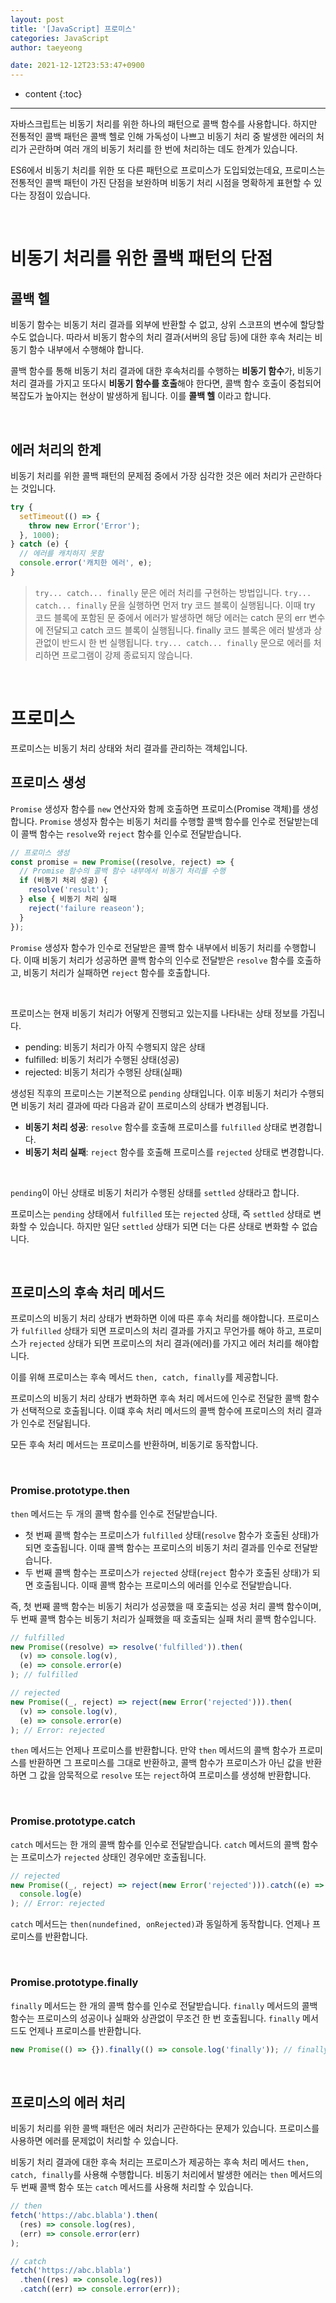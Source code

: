 ```yaml
---
layout: post
title: '[JavaScript] 프로미스'
categories: JavaScript
author: taeyeong

date: 2021-12-12T23:53:47+0900
---
```

* content
{:toc}


---

자바스크립트는 비동기 처리를 위한 하나의 패턴으로 콜백 함수를 사용합니다. 하지만 전통적인 콜백 패턴은 콜백 헬로 인해 가독성이 나쁘고 비동기 처리 중 발생한 에러의 처리가 곤란하며 여러 개의 비동기 처리를 한 번에 처리하는 데도 한계가 있습니다.

ES6에서 비동기 처리를 위한 또 다른 패턴으로 프로미스가 도입되었는데요, 프로미스는 전통적인 콜백 패턴이 가진 단점을 보완하며 비동기 처리 시점을 명확하게 표현할 수 있다는 장점이 있습니다.

<br>

# 비동기 처리를 위한 콜백 패턴의 단점

## 콜백 헬

비동기 함수는 비동기 처리 결과를 외부에 반환할 수 없고, 상위 스코프의 변수에 할당할 수도 없습니다. 따라서 비동기 함수의 처리 결과(서버의 응답 등)에 대한 후속 처리는 비동기 함수 내부에서 수행해야 합니다.

콜백 함수를 통해 비동기 처리 결과에 대한 후속처리를 수행하는 **비동기 함수**가, 비동기 처리 결과를 가지고 또다시 **비동기 함수를 호출**해야 한다면, 콜백 함수 호출이 중첩되어 복잡도가 높아지는 현상이 발생하게 됩니다. 이를 **콜백 헬** 이라고 합니다.

<br>

## 에러 처리의 한계

비동기 처리를 위한 콜백 패턴의 문제점 중에서 가장 심각한 것은 에러 처리가 곤란하다는 것입니다.

```js
try {
  setTimeout(() => {
    throw new Error('Error');
  }, 1000);
} catch (e) {
  // 에러를 캐치하지 못함
  console.error('캐치한 에러', e);
}
```

> `try... catch... finally` 문은 에러 처리를 구현하는 방법입니다. `try... catch... finally` 문을 실행하면 먼저 try 코드 블록이 실행됩니다. 이때 try 코드 블록에 포함된 문 중에서 에러가 발생하면 해당 에러는 catch 문의 err 변수에 전달되고 catch 코드 블록이 실행됩니다. finally 코드 블록은 에러 발생과 상관없이 반드시 한 번 실행됩니다. `try... catch... finally` 문으로 에러를 처리하면 프로그램이 강제 종료되지 않습니다.

<br>

# 프로미스

프로미스는 비동기 처리 상태와 처리 결과를 관리하는 객체입니다.

## 프로미스 생성

`Promise` 생성자 함수를 `new` 연산자와 함께 호출하면 프로미스(Promise 객체)를 생성합니다. `Promise` 생성자 함수는 비동기 처리를 수행할 콜백 함수를 인수로 전달받는데 이 콜백 함수는 `resolve`와 `reject` 함수를 인수로 전달받습니다.

```js
// 프로미스 생성
const promise = new Promise((resolve, reject) => {
  // Promise 함수의 콜백 함수 내부에서 비동기 처리를 수행
  if (비동기 처리 성공) {
    resolve('result');
  } else { 비동기 처리 실패
    reject('failure reaseon');
  }
});
```

`Promise` 생성자 함수가 인수로 전달받은 콜백 함수 내부에서 비동기 처리를 수행합니다. 이때 비동기 처리가 성공하면 콜백 함수의 인수로 전달받은 `resolve` 함수를 호출하고, 비동기 처리가 실패하면 `reject` 함수를 호출합니다.

<br>

프로미스는 현재 비동기 처리가 어떻게 진행되고 있는지를 나타내는 상태 정보를 가집니다.

- pending: 비동기 처리가 아직 수행되지 않은 상태
- fulfilled: 비동기 처리가 수행된 상태(성공)
- rejected: 비동기 처리가 수행된 상태(실패)

생성된 직후의 프로미스는 기본적으로 `pending` 상태입니다. 이후 비동기 처리가 수행되면 비동기 처리 결과에 따라 다음과 같이 프로미스의 상태가 변경됩니다.

- **비동기 처리 성공**: `resolve` 함수를 호출해 프로미스를 `fulfilled` 상태로 변경합니다.
- **비동기 처리 실패**: `reject` 함수를 호출해 프로미스를 `rejected` 상태로 변경합니다.

<br>

`pending`이 아닌 상태로 비동기 처리가 수행된 상태를 `settled` 상태라고 합니다.

프로미스는 `pending` 상태에서 `fulfilled` 또는 `rejected` 상태, 즉 `settled` 상태로 변화할 수 있습니다. 하지만 일단 `settled` 상태가 되면 더는 다른 상태로 변화할 수 없습니다.

<br>

## 프로미스의 후속 처리 메서드

프로미스의 비동기 처리 상태가 변화하면 이에 따른 후속 처리를 해야합니다. 프로미스가 `fulfilled` 상태가 되면 프로미스의 처리 결과를 가지고 무언가를 해야 하고, 프로미스가 `rejected` 상태가 되면 프로미스의 처리 결과(에러)를 가지고 에러 처리를 해야합니다.

이를 위해 프로미스는 후속 메서드 `then, catch, finally`를 제공합니다.

프로미스의 비동기 처리 상태가 변화하면 후속 처리 메서드에 인수로 전달한 콜백 함수가 선택적으로 호출됩니다. 이떄 후속 처리 메서드의 콜백 함수에 프로미스의 처리 결과가 인수로 전달됩니다.

모든 후속 처리 메서드는 프로미스를 반환하며, 비동기로 동작합니다.

<br>

### Promise.prototype.then

`then` 메서드는 두 개의 콜백 함수를 인수로 전달받습니다.

- 첫 번째 콜백 함수는 프로미스가 `fulfilled` 상태(`resolve` 함수가 호출된 상태)가 되면 호출됩니다. 이때 콜백 함수는 프로미스의 비동기 처리 결과를 인수로 전달받습니다.
- 두 번째 콜백 함수는 프로미스가 `rejected` 상태(`reject` 함수가 호출된 상태)가 되면 호출됩니다. 이때 콜백 함수는 프로미스의 에러를 인수로 전달받습니다.

즉, 첫 번째 콜백 함수는 비동기 처리가 성공했을 때 호출되는 성공 처리 콜백 함수이며, 두 번째 콜백 함수는 비동기 처리가 실패했을 때 호출되는 실패 처리 콜백 함수입니다.

```js
// fulfilled
new Promise((resolve) => resolve('fulfilled')).then(
  (v) => console.log(v),
  (e) => console.error(e)
); // fulfilled

// rejected
new Promise((_, reject) => reject(new Error('rejected'))).then(
  (v) => console.log(v),
  (e) => console.error(e)
); // Error: rejected
```

`then` 메서드는 언제나 프로미스를 반환합니다. 만약 `then` 메서드의 콜백 함수가 프로미스를 반환하면 그 프로미스를 그대로 반환하고, 콜백 함수가 프로미스가 아닌 값을 반환하면 그 값을 암묵적으로 `resolve` 또는 `reject`하여 프로미스를 생성해 반환합니다.

<br>

### Promise.prototype.catch

`catch` 메서드는 한 개의 콜백 함수를 인수로 전달받습니다. `catch` 메서드의 콜백 함수는 프로미스가 `rejected` 상태인 경우에만 호출됩니다.

```js
// rejected
new Promise((_, reject) => reject(new Error('rejected'))).catch((e) =>
  console.log(e)
); // Error: rejected
```

`catch` 메서드는 `then(nundefined, onRejected)`과 동일하게 동작합니다. 언제나 프로미스를 반환합니다.

<br>

### Promise.prototype.finally

`finally` 메서드는 한 개의 콜백 함수를 인수로 전달받습니다. `finally` 메서드의 콜백 함수는 프로미스의 성공이나 실패와 상관없이 무조건 한 번 호출됩니다. `finally` 메서드도 언제나 프로미스를 반환합니다.

```js
new Promise(() => {}).finally(() => console.log('finally')); // finally
```

<br>

## 프로미스의 에러 처리

비동기 처리를 위한 콜백 패턴은 에러 처리가 곤란하다는 문제가 있습니다. 프로미스를 사용하면 에러를 문제없이 처리할 수 있습니다.

비동기 처리 결과에 대한 후속 처리는 프로미스가 제공하는 후속 처리 메서드 `then, catch, finally`를 사용해 수행합니다. 비동기 처리에서 발생한 에러는 `then` 메서드의 두 번째 콜백 함수 또는 `catch` 메서드를 사용해 처리할 수 있습니다.

```javascript
// then
fetch('https://abc.blabla').then(
  (res) => console.log(res),
  (err) => console.error(err)
);

// catch
fetch('https://abc.blabla')
  .then((res) => console.log(res))
  .catch((err) => console.error(err));
```
